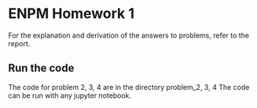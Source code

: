 # ENPM Homework 1
For the explanation and derivation of the answers to problems, refer to the report.

## Run the code
The code for problem 2, 3, 4 are in the directory problem_2, 3, 4
The code can be run with any jupyter notebook.  
